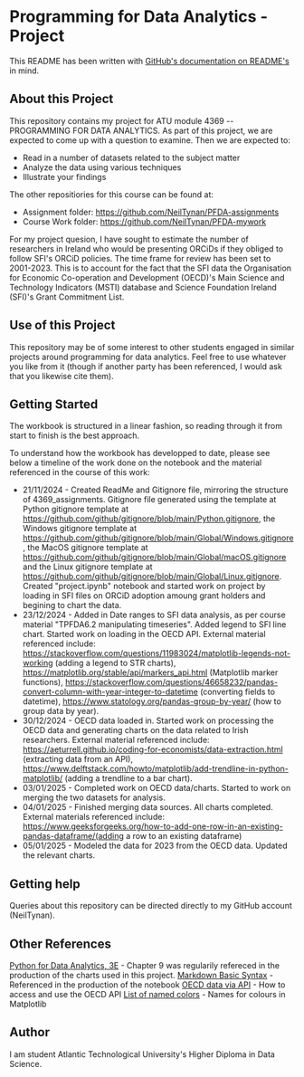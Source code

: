 # Programming for Data Analytics - Project

This README has been written with [GitHub's documentation on README's](https://docs.github.com/en/repositories/managing-your-repositorys-settings-and-features/customizing-your-repository/about-readmes) in mind.

## About this Project

This repository contains my project for ATU module 4369 -- PROGRAMMING FOR DATA ANALYTICS. As part of this project, we are expected to come up with a question to examine. Then we are expected to:
- Read in a number of datasets related to the subject matter
- Analyze the data using various techniques 
- Illustrate your findings

The other repositiories for this course can be found at:
- Assignment folder: https://github.com/NeilTynan/PFDA-assignments
- Course Work folder: https://github.com/NeilTynan/PFDA-mywork

For my project quesion, I have sought to estimate the number of researchers in Ireland who would be presenting ORCiDs if they obliged to follow SFI's ORCiD policies. The time frame for review has been set to 2001-2023. This is to account for the fact that the SFI data the Organisation for Economic Co-operation and Development (OECD)'s Main Science and Technology Indicators (MSTI) database and Science Foundation Ireland (SFI)'s Grant Commitment List.

## Use of this Project

This repository may be of some interest to other students engaged in similar projects around programming for data analytics. Feel free to use whatever you like from it (though if another party has been referenced, I would ask that you likewise cite them).

## Getting Started

The workbook is structured in a linear fashion, so reading through it from start to finish is the best approach.

To understand how the workbook has developped to date, please see below a timeline of the work done on the notebook and the material referenced in the course of this work:
- 21/11/2024 - Created ReadMe and Gitignore file, mirroring the structure of 4369_assignments. Gitignore file generated using the template at Python gitignore template at https://github.com/github/gitignore/blob/main/Python.gitignore, the Windows gitignore template at https://github.com/github/gitignore/blob/main/Global/Windows.gitignore, the MacOS gitignore template at https://github.com/github/gitignore/blob/main/Global/macOS.gitignore and the Linux gitignore template at https://github.com/github/gitignore/blob/main/Global/Linux.gitignore. Created "project.ipynb" notebook and started work on project by loading in SFI files on ORCiD adoption amoung grant holders and begining to chart the data.
- 23/12/2024 - Added in Date ranges to SFI data analysis, as per course material "TPFDA6.2 manipulating timeseries". Added legend to SFI line chart. Started work on loading in the OECD API. External material referenced include: https://stackoverflow.com/questions/11983024/matplotlib-legends-not-working (adding a legend to STR charts), https://matplotlib.org/stable/api/markers_api.html (Matplotlib marker functions), https://stackoverflow.com/questions/46658232/pandas-convert-column-with-year-integer-to-datetime (converting fields to datetime), https://www.statology.org/pandas-group-by-year/ (how to group data by year).
- 30/12/2024 - OECD data loaded in. Started work on processing the OECD data and generating charts on the data related to Irish researchers. External material referenced include: https://aeturrell.github.io/coding-for-economists/data-extraction.html (extracting data from an API), https://www.delftstack.com/howto/matplotlib/add-trendline-in-python-matplotlib/ (adding a trendline to a bar chart).
- 03/01/2025 - Completed work on OECD data/charts. Started to work on merging the two datasets for analysis.
- 04/01/2025 - Finished merging data sources. All charts completed. External materials referenced include: https://www.geeksforgeeks.org/how-to-add-one-row-in-an-existing-pandas-dataframe/(adding a row to an existing dataframe)
- 05/01/2025 - Modeled the data for 2023 from the OECD data. Updated the relevant charts.

## Getting help

Queries about this repository can be directed directly to my GitHub account (NeilTynan).

## Other References

[Python for Data Analytics, 3E](https://wesmckinney.com/book/) - Chapter 9 was regularily refereced in the production of the charts used in this project.
[Markdown Basic Syntax](https://www.markdownguide.org/basic-syntax/) - Referenced in the production of the notebook 
[OECD data via API](https://www.oecd.org/en/data/insights/data-explainers/2024/09/api.html) - How to access and use the OECD API
[List of named colors](https://matplotlib.org/stable/gallery/color/named_colors.html) - Names for colours in Matplotlib


## Author

I am student Atlantic Technological University's Higher Diploma in Data Science.